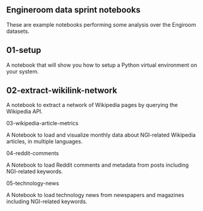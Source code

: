 Engineroom data sprint notebooks
--------------------------------

These are example notebooks performing some analysis over the Engiroom datasets.

## 01-setup

A notebook that will show you how to setup a Python virtual environment on your system.

## 02-extract-wikilink-network

A notebook to extract a network of Wikipedia pages by querying the Wikipedia API.

03-wikipedia-article-metrics

A Notebook to load and visualize monthly data about NGI-related Wikipedia articles, in multiple languages.

04-reddit-comments

A Notebook to load Reddit comments and metadata from posts including NGI-related keywords.

05-technology-news

A Notebook to load technology news from newspapers and magazines including NGI-related keywords.
